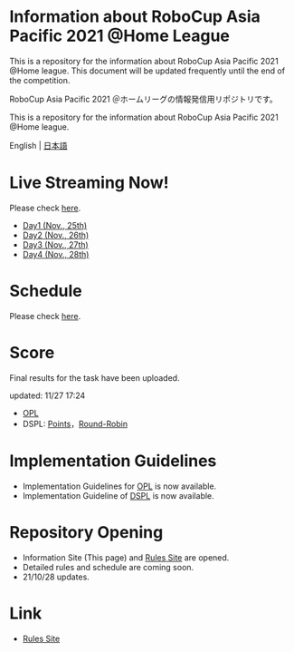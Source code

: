 # Information about RoboCup Asia Pacific 2021 @Home League
This is a repository for the information about RoboCup Asia Pacific 2021 @Home league. This document will be updated frequently until the end of the competition.

RoboCup Asia Pacific 2021 ＠ホームリーグの情報発信用リポジトリです。

This is a repository for the information about RoboCup Asia Pacific 2021 @Home league.

English | [日本語](README.md)

# Live Streaming Now!

Please check [here](https://youtu.be/zlvX5tvCwtM).

- [Day1 (Nov., 25th)](https://youtu.be/EgJm-qzpyok)
- [Day2 (Nov., 26th)](https://youtu.be/ULgCVyfgaBM)
- [Day3 (Nov., 27th)](https://youtu.be/HpHGXcKKY2o)
- [Day4 (Nov., 28th)](https://youtu.be/zlvX5tvCwtM)

# Schedule

Please check [here](./Data/schedule.pdf).

# Score
Final results for the task have been uploaded.

updated: 11/27 17:24

- [OPL](./Score/スコアシート_11271401_OPL.pdf)
- DSPL: [Points](./Score/スコアシート_11271724_DSPL1.pdf)，[Round-Robin](./Score/スコアシート_11271724_DSPL2.pdf)

# Implementation Guidelines

- Implementation Guidelines for [OPL](./Data/opl_en.md) is now available.
- Implementation Guideline of [DSPL](./Data/dspl.md) is now available.

# Repository Opening 

- Information Site (This page) and [Rules Site](https://github.com/RoboCupAtHomeJP/Rule2021) are opened.
- Detailed rules and schedule are coming soon.
- 21/10/28 updates.

# Link
- [Rules Site](https://github.com/RoboCupAtHomeJP/Rule2021)

